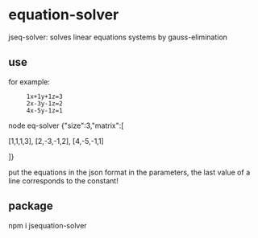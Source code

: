 # equation-solver

jseq-solver: solves linear equations systems by gauss-elimination

## use
for example:

         1x+1y+1z=3
         2x-3y-1z=2
         4x-5y-1z=1


node eq-solver {\"size\":3,\"matrix\":[

[1,1,1,3],
[2,-3,-1,2],
[4,-5,-1,1]

]}

put the equations in the json format in the parameters, the last value of a line corresponds to the constant!

## package 
npm i jsequation-solver


